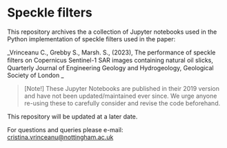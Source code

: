 # Speckle filters

This repository archives the a collection of Jupyter notebooks used in the Python implementation of speckle filters used in the paper:

_Vrinceanu C., Grebby S., Marsh. S., (2023),  The performance of speckle ﬁlters on Copernicus Sentinel-1 SAR images containing natural oil slicks, Quarterly Journal of Engineering Geology and Hydrogeology, Geological Society of London _

>[Note!]
>These Jupyter Notebooks are published in their 2019 version and have not been updated/maintained ever since.
We urge anyone re-using these to carefully consider and revise the code beforehand.

This repository will be updated at a later date.

For questions and queries please e-mail:
cristina.vrinceanu@nottingham.ac.uk

